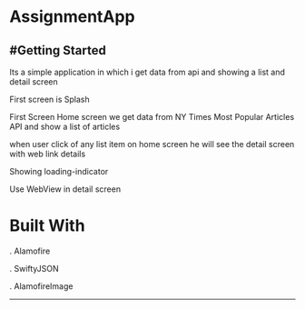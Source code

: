 # AssignmentApp

#Getting Started
-----------
Its a simple application in which i get data from api and showing a list and detail screen

First screen is Splash

First Screen Home screen we get data from NY Times Most Popular Articles API and show a list of articles

when user click of any list item on home screen he will see the detail screen with web link details 

Showing loading-indicator

Use WebView in detail screen

# Built With

. Alamofire

. SwiftyJSON

. AlamofireImage


-------


